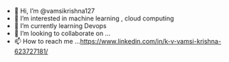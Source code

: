 - 👋 Hi, I’m @vamsikrishna127
- 👀 I’m interested in machine learning , cloud computing 
- 🌱 I’m currently learning Devops
- 💞️ I’m looking to collaborate on ...
- 📫 How to reach me ...https://www.linkedin.com/in/k-v-vamsi-krishna-623727181/

<!---
vamsikrishna127/vamsikrishna127 is a ✨ special ✨ repository because its `README.md` (this file) appears on your GitHub profile.
You can click the Preview link to take a look at your changes.
--->
